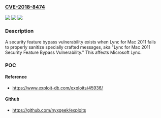 ### [CVE-2018-8474](https://cve.mitre.org/cgi-bin/cvename.cgi?name=CVE-2018-8474)
![](https://img.shields.io/static/v1?label=Product&message=Microsoft%20Lync&color=blue)
![](https://img.shields.io/static/v1?label=Version&message=n%2Fa&color=blue)
![](https://img.shields.io/static/v1?label=Vulnerability&message=Security%20Feature%20Bypass&color=brighgreen)

### Description

A security feature bypass vulnerability exists when Lync for Mac 2011 fails to properly sanitize specially crafted messages, aka "Lync for Mac 2011 Security Feature Bypass Vulnerability." This affects Microsoft Lync.

### POC

#### Reference
- https://www.exploit-db.com/exploits/45936/

#### Github
- https://github.com/nyxgeek/exploits


